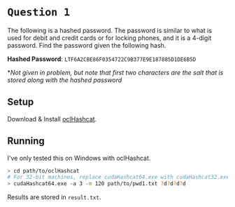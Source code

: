 # `Question 1`

The following is a hashed password. The password is similar to what is used for debit and credit cards or for locking phones, and it is a 4-digit password. Find the password given the following hash.

__Hashed Password__: `LTF6A2CBE86F0354722C9B377E9E187885D1DE6B5D`

**Not given in problem, but note that first two characters are the salt that is stored along with the hashed password*

## Setup

Download & Install [oclHashcat](http://hashcat.net/oclhashcat/).

## Running

I've only tested this on Windows with oclHashcat.

```bash
> cd path/to/oclHashcat
# For 32-bit machines, replace cudaHashcat64.exe with cudaHashcat32.exe
> cudaHashcat64.exe -a 3 -m 120 path/to/pwd1.txt ?d?d?d?d
```

Results are stored in `result.txt`.
